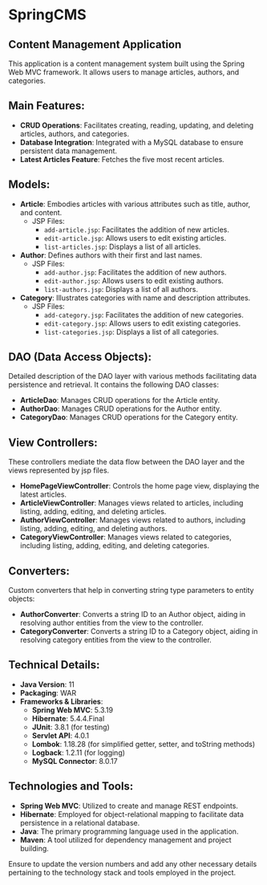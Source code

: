 # SpringCMS
## Content Management Application

This application is a content management system built using the Spring Web MVC framework. It allows users to manage articles, authors, and categories.

## Main Features:
- **CRUD Operations**: Facilitates creating, reading, updating, and deleting articles, authors, and categories.
- **Database Integration**: Integrated with a MySQL database to ensure persistent data management.
- **Latest Articles Feature**: Fetches the five most recent articles.

## Models:
- **Article**: Embodies articles with various attributes such as title, author, and content.
  - JSP Files:
    - `add-article.jsp`: Facilitates the addition of new articles.
    - `edit-article.jsp`: Allows users to edit existing articles.
    - `list-articles.jsp`: Displays a list of all articles.
- **Author**: Defines authors with their first and last names.
  - JSP Files:
    - `add-author.jsp`: Facilitates the addition of new authors.
    - `edit-author.jsp`: Allows users to edit existing authors.
    - `list-authors.jsp`: Displays a list of all authors.
- **Category**: Illustrates categories with name and description attributes.
  - JSP Files:
    - `add-category.jsp`: Facilitates the addition of new categories.
    - `edit-category.jsp`: Allows users to edit existing categories.
    - `list-categories.jsp`: Displays a list of all categories.

## DAO (Data Access Objects):
Detailed description of the DAO layer with various methods facilitating data persistence and retrieval. It contains the following DAO classes:
- **ArticleDao**: Manages CRUD operations for the Article entity.
- **AuthorDao**: Manages CRUD operations for the Author entity.
- **CategoryDao**: Manages CRUD operations for the Category entity.

## View Controllers:
These controllers mediate the data flow between the DAO layer and the views represented by jsp files.
- **HomePageViewController**: Controls the home page view, displaying the latest articles.
- **ArticleViewController**: Manages views related to articles, including listing, adding, editing, and deleting articles.
- **AuthorViewController**: Manages views related to authors, including listing, adding, editing, and deleting authors.
- **CategoryViewController**: Manages views related to categories, including listing, adding, editing, and deleting categories.

## Converters:
Custom converters that help in converting string type parameters to entity objects:
- **AuthorConverter**: Converts a string ID to an Author object, aiding in resolving author entities from the view to the controller.
- **CategoryConverter**: Converts a string ID to a Category object, aiding in resolving category entities from the view to the controller.

## Technical Details:
- **Java Version**: 11
- **Packaging**: WAR
- **Frameworks & Libraries**:
  - **Spring Web MVC**: 5.3.19
  - **Hibernate**: 5.4.4.Final
  - **JUnit**: 3.8.1 (for testing)
  - **Servlet API**: 4.0.1
  - **Lombok**: 1.18.28 (for simplified getter, setter, and toString methods)
  - **Logback**: 1.2.11 (for logging)
  - **MySQL Connector**: 8.0.17

## Technologies and Tools:
- **Spring Web MVC**: Utilized to create and manage REST endpoints.
- **Hibernate**: Employed for object-relational mapping to facilitate data persistence in a relational database.
- **Java**: The primary programming language used in the application.
- **Maven**: A tool utilized for dependency management and project building.

Ensure to update the version numbers and add any other necessary details pertaining to the technology stack and tools employed in the project.
